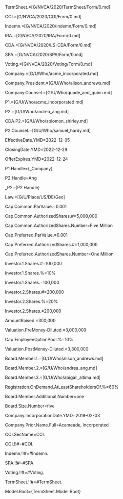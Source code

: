 
TermSheet.=[G/NVCA/2020/TermSheet/Form/0.md]

COI.=[G/NVCA/2020/COI/Form/0.md]

Indemn.=[G/NVCA/2020/Indemn/Form/0.md]

IRA.=[G/NVCA/2020/IRA/Form/0.md]

CDA.=[G/NVCA/2020/LS-CDA/Form/0.md]

SPA.=[G/NVCA/2020/SPA/Form/0.md]

Voting.=[G/NVCA/2020/Voting/Form/0.md]

Company.=[G/U/Who/acme_incorporated.md]

Company.President.=[G/U/Who/alison_andrews.md]

Company.Counsel.=[G/U/Who/quade_and_quinn.md]

P1.=[G/U/Who/acme_incorporated.md]

P2.=[G/U/Who/andrea_ang.md]

CDA.P2.=[G/U/Who/solomon_shirley.md]

P2.Counsel.=[G/U/Who/samuel_hardy.md]

EffectiveDate.YMD=2022-12-05

ClosingDate.YMD=2022-12-29

OfferExpires.YMD=2022-12-24

P1.Handle={_Company}

P2.Handle=Ang

_P2={P2.Handle}

Law.=[G/U/Place/US/DE/Geo]

Cap.Common.ParValue.$=$0.001

Cap.Common.AuthorizedShares.#=5,000,000

Cap.Common.AuthorizedShares.Number=Five Million

Cap.Preferred.ParValue.$=$0.001

Cap.Preferred.AuthorizedShares.#=1,000,000

Cap.Preferred.AuthorizedShares.Number=One Million

Investor.1.Shares.#=100,000

Investor.1.Shares.%=10%

Investor.1.Shares.$=$100,000

Investor.2.Shares.#=200,000

Investor.2.Shares.%=20%

Investor.2.Shares.$=$200,000

AmountRaised.$=$300,000

Valuation.PreMoney-Diluted.$=$3,000,000

Cap.EmployeeOptionPool.%=10%

Valuation.PostMoney-Diluted.$=$3,300,000

Board.Member.1.=[G/U/Who/alison_andrews.md]

Board.Member.2.=[G/U/Who/andrea_ang.md]

Board.Member.3.=[G/U/Who/abigail_altima.md]

Registration.OnDemand.AtLeastShareholdersOf.%=60%

Board.Member.Additional.Number=one

Board.Size.Number=five

Company.IncorporationDate.YMD=2019-02-03

Company.Prior.Name.Full=Acameade, Incorporated

COI.SecName=COI.

COI.!!#=#COI.

Indemn.!!#=#Indemn.

SPA.!!#=#SPA.

Voting.!!#=#Voting.

TermSheet.!!#=#TermSheet.

Model.Root={TermSheet.Model.Root}
